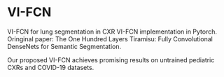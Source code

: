 # VI-FCN
VI-FCN for lung segmentation in CXR
VI-FCN implementation in Pytorch.
Oringinal paper: The One Hundred Layers Tiramisu: Fully Convolutional DenseNets for Semantic Segmentation.

Our proposed VI-FCN achieves promising results on untrained pediatric CXRs and COVID-19 datasets.
